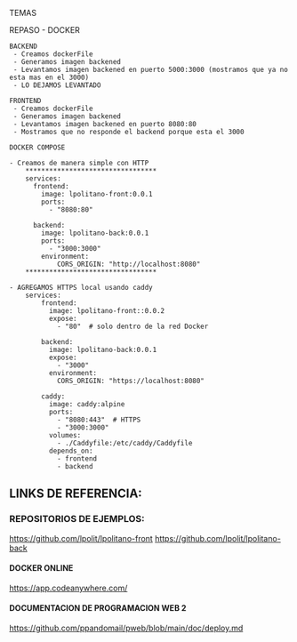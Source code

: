 TEMAS

REPASO - DOCKER

	BACKEND
	 - Creamos dockerFile
	 - Generamos imagen backened
	 - Levantamos imagen backened en puerto 5000:3000 (mostramos que ya no esta mas en el 3000) 
	 - LO DEJAMOS LEVANTADO
	 
	FRONTEND
	 - Creamos dockerFile
	 - Generamos imagen backened
	 - Levantamos imagen backened en puerto 8080:80
	 - Mostramos que no responde el backend porque esta el 3000
	 
	DOCKER COMPOSE
	
	- Creamos de manera simple con HTTP
		*********************************
		services:
		  frontend:
			image: lpolitano-front:0.0.1
			ports:
			  - "8080:80"

		  backend:
			image: lpolitano-back:0.0.1
			ports:
			  - "3000:3000"	
			environment:
				CORS_ORIGIN: "http://localhost:8080"
		*********************************
	
	- AGREGAMOS HTTPS local usando caddy
		services:
			frontend:
			  image: lpolitano-front::0.0.2
			  expose:
				- "80"  # solo dentro de la red Docker

			backend:
			  image: lpolitano-back:0.0.1
			  expose:
				- "3000"
			  environment:
				CORS_ORIGIN: "https://localhost:8080"

			caddy:
			  image: caddy:alpine
			  ports:
				- "8080:443"  # HTTPS
				- "3000:3000"
			  volumes:
				- ./Caddyfile:/etc/caddy/Caddyfile
			  depends_on:
				- frontend
				- backend
	
			
## LINKS DE REFERENCIA:

### REPOSITORIOS DE EJEMPLOS:
https://github.com/lpolit/lpolitano-front
https://github.com/lpolit/lpolitano-back

#### DOCKER ONLINE
https://app.codeanywhere.com/

#### DOCUMENTACION DE PROGRAMACION WEB 2
https://github.com/ppandomail/pweb/blob/main/doc/deploy.md